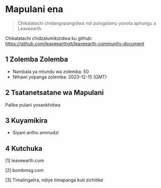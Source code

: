 # Mapulani ena

>Chikalatachi chidangopangidwa ndi pulogalamu yovota aphungu a Leaveearth.

Chikalatachi chidzalumikizidwa ku github: https://github.com/leaveearthgit/leaveearth-community-document

## 1 Zolemba Zolemba

- Nambala ya mtundu wa zolemba: 50
- Nthawi yopanga zolemba: 2023-12-15 (GMT)

## 2 Tsatanetsatane wa Mapulani

Palibe pulani yosankhidwa

## 3 Kuyamikira
* Siyani anthu ammudzi

## 4 Kutchuka
[1] leaveearth.com

[2] bombmsg.com

[3] Timalingalira, ndiye timapanga kuti zichitike